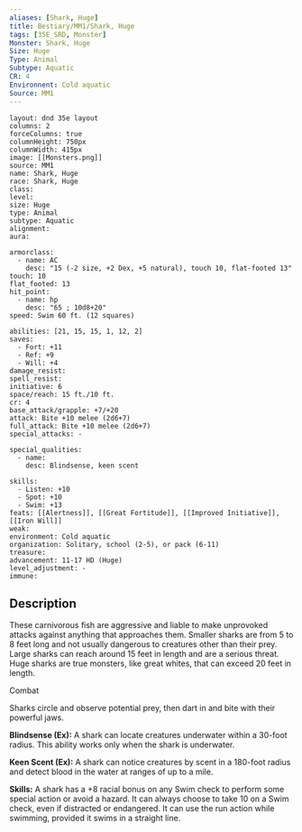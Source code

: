 ```yaml
---
aliases: [Shark, Huge]
title: Bestiary/MM1/Shark, Huge
tags: [35E_SRD, Monster]
Monster: Shark, Huge
Size: Huge
Type: Animal
Subtype: Aquatic
CR: 4
Environnent: Cold aquatic
Source: MM1
---
```


```statblock
layout: dnd 35e layout
columns: 2
forceColumns: true
columnHeight: 750px
columnWidth: 415px
image: [[Monsters.png]]
source: MM1
name: Shark, Huge
race: Shark, Huge
class: 
level: 
size: Huge
type: Animal
subtype: Aquatic
alignment: 
aura: 

armorclass:
  - name: AC
    desc: "15 (-2 size, +2 Dex, +5 natural), touch 10, flat-footed 13"
touch: 10
flat_footed: 13
hit_point:
  - name: hp
    desc: "65 ; 10d8+20"
speed: Swim 60 ft. (12 squares)

abilities: [21, 15, 15, 1, 12, 2]
saves:
  - Fort: +11
  - Ref: +9
  - Will: +4
damage_resist: 
spell_resist: 
initiative: 6
space/reach: 15 ft./10 ft.
cr: 4
base_attack/grapple: +7/+20
attack: Bite +10 melee (2d6+7)
full_attack: Bite +10 melee (2d6+7)
special_attacks: -

special_qualities:
  - name: 
    desc: Blindsense, keen scent

skills:
  - Listen: +10
  - Spot: +10
  - Swim: +13
feats: [[Alertness]], [[Great Fortitude]], [[Improved Initiative]], [[Iron Will]]
weak: 
environment: Cold aquatic
organization: Solitary, school (2-5), or pack (6-11)
treasure: 
advancement: 11-17 HD (Huge)
level_adjustment: -
immune: 
```

## Description

<p>These carnivorous fish are aggressive and liable to make unprovoked attacks against anything that approaches them. Smaller sharks are from 5 to 8 feet long and not usually dangerous to creatures other than their prey. Large sharks can reach around 15 feet in length and are a serious threat. Huge sharks are true monsters, like great whites, that can exceed 20 feet in length.</p>
<p>Combat</p>
<p>Sharks circle and observe potential prey, then dart in and bite with their powerful jaws.</p>
<p>
            <b>Blindsense (Ex):</b> A shark can locate creatures underwater within a 30-foot radius. This ability works only when the shark is underwater.</p>
<p>
            <b>Keen Scent (Ex):</b> A shark can notice creatures by scent in a 180-foot radius and detect blood in the water at ranges of up to a mile.</p>
<p>
            <b>Skills:</b> A shark has a +8 racial bonus on any Swim check to perform some special action or avoid a hazard. It can always choose to take 10 on a Swim check, even if distracted or endangered. It can use the run action while swimming, provided it swims in a straight line.</p>